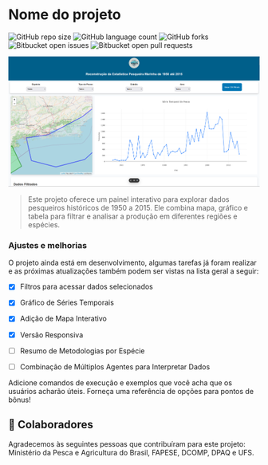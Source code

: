 # Nome do projeto

![GitHub repo size](https://img.shields.io/github/repo-size/iuricode/README-template?style=for-the-badge)
![GitHub language count](https://img.shields.io/github/languages/count/iuricode/README-template?style=for-the-badge)
![GitHub forks](https://img.shields.io/github/forks/iuricode/README-template?style=for-the-badge)
![Bitbucket open issues](https://img.shields.io/bitbucket/issues/iuricode/README-template?style=for-the-badge)
![Bitbucket open pull requests](https://img.shields.io/bitbucket/pr-raw/iuricode/README-template?style=for-the-badge)

<img src="reconpesq.png" alt="imagem do site reconpesq">

> Este projeto oferece um painel interativo para explorar dados pesqueiros históricos de 1950 a 2015. Ele combina mapa, gráfico e tabela para filtrar e analisar a produção em diferentes regiões e espécies.

### Ajustes e melhorias

O projeto ainda está em desenvolvimento, algumas tarefas já foram realizar e as próximas atualizações também podem ser vistas na lista geral a seguir:

- [x] Filtros para acessar dados selecionados
- [x] Gráfico de Séries Temporais
- [x] Adição de Mapa Interativo
- [x] Versão Responsiva
- [ ] Resumo de Metodologias por Espécie
- [ ] Combinação de Múltiplos Agentes para Interpretar Dados


Adicione comandos de execução e exemplos que você acha que os usuários acharão úteis. Forneça uma referência de opções para pontos de bônus!

## 🤝 Colaboradores

Agradecemos às seguintes pessoas que contribuíram para este projeto: Ministério da Pesca e Agricultura do Brasil, FAPESE, DCOMP, DPAQ e UFS.

